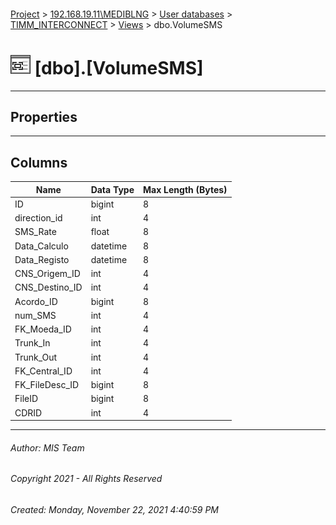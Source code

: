 #### 

[Project](../../../../index.md) > [192.168.19.11\\MEDIBLNG](../../../index.md) > [User databases](../../index.md) > [TIMM_INTERCONNECT](../index.md) > [Views](Views.md) > dbo.VolumeSMS

# ![Views](../../../../Images/View32.png) [dbo].[VolumeSMS]

---

## <a name="#properties"></a>Properties



---

## <a name="#columns"></a>Columns

| Name | Data Type | Max Length (Bytes) |
|---|---|---|
| ID | bigint | 8 |
| direction_id | int | 4 |
| SMS_Rate | float | 8 |
| Data_Calculo | datetime | 8 |
| Data_Registo | datetime | 8 |
| CNS_Origem_ID | int | 4 |
| CNS_Destino_ID | int | 4 |
| Acordo_ID | bigint | 8 |
| num_SMS | int | 4 |
| FK_Moeda_ID | int | 4 |
| Trunk_In | int | 4 |
| Trunk_Out | int | 4 |
| FK_Central_ID | int | 4 |
| FK_FileDesc_ID | bigint | 8 |
| FileID | bigint | 8 |
| CDRID | int | 4 |


---

###### Author:  MIS Team

###### Copyright 2021 - All Rights Reserved

###### Created: Monday, November 22, 2021 4:40:59 PM

